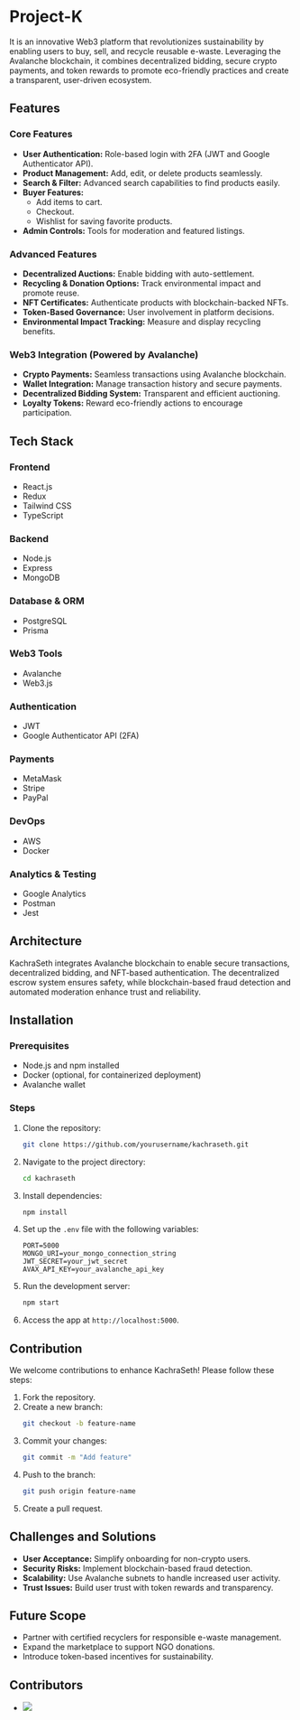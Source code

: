 # Project-K
It is an innovative Web3 platform that revolutionizes sustainability by enabling users to buy, sell, and recycle reusable e-waste. Leveraging the Avalanche blockchain, it combines decentralized bidding, secure crypto payments, and token rewards to promote eco-friendly practices and create a transparent, user-driven ecosystem.

## Features

### Core Features
- **User Authentication:** Role-based login with 2FA (JWT and Google Authenticator API).
- **Product Management:** Add, edit, or delete products seamlessly.
- **Search & Filter:** Advanced search capabilities to find products easily.
- **Buyer Features:**
  - Add items to cart.
  - Checkout.
  - Wishlist for saving favorite products.
- **Admin Controls:** Tools for moderation and featured listings.

### Advanced Features
- **Decentralized Auctions:** Enable bidding with auto-settlement.
- **Recycling & Donation Options:** Track environmental impact and promote reuse.
- **NFT Certificates:** Authenticate products with blockchain-backed NFTs.
- **Token-Based Governance:** User involvement in platform decisions.
- **Environmental Impact Tracking:** Measure and display recycling benefits.

### Web3 Integration (Powered by Avalanche)
- **Crypto Payments:** Seamless transactions using Avalanche blockchain.
- **Wallet Integration:** Manage transaction history and secure payments.
- **Decentralized Bidding System:** Transparent and efficient auctioning.
- **Loyalty Tokens:** Reward eco-friendly actions to encourage participation.

## Tech Stack

### Frontend
- React.js
- Redux
- Tailwind CSS
- TypeScript

### Backend
- Node.js
- Express
- MongoDB

### Database & ORM
- PostgreSQL
- Prisma

### Web3 Tools
- Avalanche
- Web3.js

### Authentication
- JWT
- Google Authenticator API (2FA)

### Payments
- MetaMask
- Stripe
- PayPal

### DevOps
- AWS
- Docker

### Analytics & Testing
- Google Analytics
- Postman
- Jest

## Architecture
KachraSeth integrates Avalanche blockchain to enable secure transactions, decentralized bidding, and NFT-based authentication. The decentralized escrow system ensures safety, while blockchain-based fraud detection and automated moderation enhance trust and reliability.

## Installation

### Prerequisites
- Node.js and npm installed
- Docker (optional, for containerized deployment)
- Avalanche wallet

### Steps
1. Clone the repository:
   ```bash
   git clone https://github.com/yourusername/kachraseth.git
   ```
2. Navigate to the project directory:
   ```bash
   cd kachraseth
   ```
3. Install dependencies:
   ```bash
   npm install
   ```
4. Set up the `.env` file with the following variables:
   ```env
   PORT=5000
   MONGO_URI=your_mongo_connection_string
   JWT_SECRET=your_jwt_secret
   AVAX_API_KEY=your_avalanche_api_key
   ```
5. Run the development server:
   ```bash
   npm start
   ```
6. Access the app at `http://localhost:5000`.

## Contribution
We welcome contributions to enhance KachraSeth! Please follow these steps:
1. Fork the repository.
2. Create a new branch:
   ```bash
   git checkout -b feature-name
   ```
3. Commit your changes:
   ```bash
   git commit -m "Add feature"
   ```
4. Push to the branch:
   ```bash
   git push origin feature-name
   ```
5. Create a pull request.

## Challenges and Solutions
- **User Acceptance:** Simplify onboarding for non-crypto users.
- **Security Risks:** Implement blockchain-based fraud detection.
- **Scalability:** Use Avalanche subnets to handle increased user activity.
- **Trust Issues:** Build user trust with token rewards and transparency.

## Future Scope
- Partner with certified recyclers for responsible e-waste management.
- Expand the marketplace to support NGO donations.
- Introduce token-based incentives for sustainability.

## Contributors
- <a href="https://github.com/RIO-Repository/Project-K/graphs/contributors">
  <img src="https://contrib.rocks/image?repo=RIO-Repository/Project-K" />
</a>
